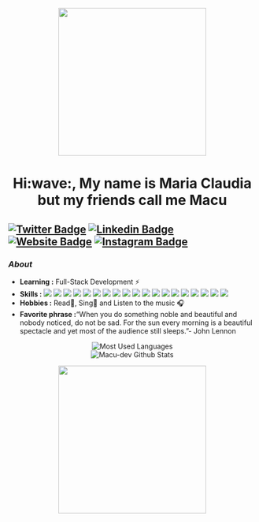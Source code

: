 <p align="center">
  <img width="300" height="300" src="https://media1.tenor.com/images/a5dda5f48b69bf95471ffd02f0d7edba/tenor.gif">
</p>

<h1 align="center">Hi:wave:, My name is Maria Claudia but my friends call me Macu</h1>

[![Twitter Badge](https://img.shields.io/badge/-@Magenta_Oreo-1ca0f1?style=flat-square&logo=twitter&logoColor=white&link=https://twitter.com/https://twitter.com/Magenta_Oreo)](https://twitter.com/Magenta_Oreo)   [![Linkedin Badge](https://img.shields.io/badge/-Maria_Claudia_Pérez_Escalante-blue?style=flat-square&logo=Linkedin&logoColor=white&link=https://www.linkedin.com/in/maría-claudia-pérez-escalante-501a62144)](https://www.linkedin.com/in/maría-claudia-pérez-escalante-501a62144) [![Website Badge](https://img.shields.io/badge/-macu.ptah.tech-blueviolet?style=flat-square&logo=Website&logoColor=white&link=https://macu.ptah.tech/)](https://macu.ptah.tech/) 
[![Instagram Badge](https://img.shields.io/badge/-macu.21-ff69b4?style=flat-square&logo=instagram&logoColor=white&link=https://www.instagram.com/macu.21/)](https://www.instagram.com/macu.21/)
---------------------------------------------------------------------------------------------------------------------------------------------------------------------------------
### <i>About</i>

-  **Learning :** Full-Stack Development :zap:
-  **Skills :**
<img src="https://img.shields.io/badge/-HTML-E34F26?style=flat&logo=HTML5&logoColor=white"> <img src="https://img.shields.io/badge/-CSS-1572B6?style=flat&logo=css3&logoColor=white"> <img src="https://img.shields.io/badge/-React-2D2727?style=flat&logo=react&logoColor=white"> <img src="https://img.shields.io/badge/-Next%20.JS-000?style=flat&logo=react&logoColor=white"> <img src="https://img.shields.io/badge/-PHP-4F5B93?style=flat&logo=php&logoColor=white"> <img src="https://img.shields.io/badge/-Laravel-f9322c?style=flat&logo=laravel&logoColor=white"> <img src="https://img.shields.io/badge/-Typescript-235a97?style=flat&logo=typescript&logoColor=white"> <img src="https://img.shields.io/badge/-JavaScript-F7DF1E?style=flat&logo=javascript&logoColor=white"> <img src="https://img.shields.io/badge/-Bootstrap-563D7C?style=flat&logo=bootstrap&logoColor=white"> <img src="https://img.shields.io/badge/-Git-F05032?style=flat&logo=git&logoColor=white"> <img src="https://img.shields.io/badge/-Scss-ff69b4?style=flat&logo=scss&logoColor=white"> <img src="https://img.shields.io/badge/-Gulp-181717?style=flat&logo=gulp&logoColor=white"> <img src="https://img.shields.io/badge/-Github-181717?style=flat&logo=github&logoColor=white"> <img src="https://img.shields.io/badge/-Bitbucket-0052CC?style=flat&logo=bitbucket&logoColor=white"> <img src="https://img.shields.io/badge/-npm-CB3837?style=flat&logo=npm&logoColor=white"> <img src="https://img.shields.io/badge/-Visual%20Studio%20Code-007ACC?style=flat&logo=visual-studio-code&logoColor=white"> 
<img src="https://img.shields.io/badge/-Linux-FCC624?style=flat&logo=linux&logoColor=white"> <img src="https://img.shields.io/badge/-Debian-A81D33?style=flat&logo=debian&logoColor=white"> <img src="https://img.shields.io/badge/-Windows-0078D6?style=flat&logo=windows&logoColor=white">
-  **Hobbies :** Read📕, Sing:microphone: and Listen to the music :headphones:
-  **Favorite phrase :**“When you do something noble and beautiful and nobody noticed, do not be sad. For the sun every morning is a beautiful spectacle and yet most       of the audience still sleeps.”- John Lennon

<p align="center">
   <img alt="Most Used Languages"src="https://github-readme-stats.vercel.app/api/top-langs/?username=macu-dev&langs_count=8&layout=compact&show_icons=true_color=fff&icon_color=79ff97&text_color=9f9f9f&bg_color=151515">
  <br>
  <img alt="Macu-dev Github Stats" src="https://github-readme-stats.vercel.app/api?username=macu-dev&show_icons=true&theme=dark">
</p>

<p align="center">
  <img width="300" height="300" src="https://i.pinimg.com/originals/21/f0/92/21f0929a92ebe840eb932af199fb3260.gif">
</p>

